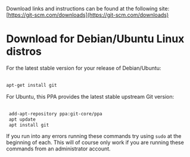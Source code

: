 <!-- TITLE: Install Git -->
<!-- SUBTITLE: Download links and commands for installing Git -->

Download links and instructions can be found at the following site: [https://git-scm.com/downloads](https://git-scm.com/downloads)
# Download for Debian/Ubuntu Linux distros
For the latest stable version for your release of Debian/Ubuntu:<br /><br />

```bash
apt-get install git
```

For Ubuntu, this PPA provides the latest stable upstream Git version:<br /><br />

```bash
 add-apt-repository ppa:git-core/ppa
 apt update
 apt install git
```

If you run into any errors running these commands try using `sudo` at the beginning of each. This will of course only work if you are running these commands from an administrator account.
